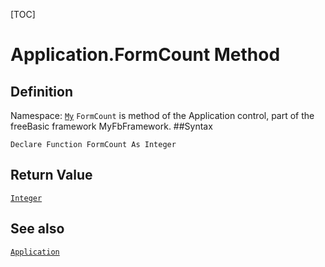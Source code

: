 [TOC]
# Application.FormCount Method

## Definition
Namespace: [`My`](My.md)
`FormCount` is method of the Application control, part of the freeBasic framework MyFbFramework.
##Syntax
```freeBasic
Declare Function FormCount As Integer
```


## Return Value
[`Integer`]("https://www.freebasic.net/wiki/KeyPgInteger")
## See also
[`Application`](Application.md)
